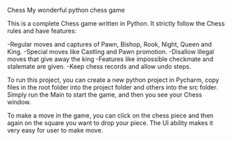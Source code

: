 Chess
My wonderful python chess game

This is a complete Chess game written in Python. It strictly follow the Chess rules and have features:

-Regular moves and captures of Pawn, Bishop, Rook, Night, Queen and King.
-Special moves like Castling and Pawn promotion.
-Disallow illegal moves that give away the king
-Features like impossible checkmate and stalemate are given.
-Keep chess records and allow undo steps.

To run this project, you can create a new python project in Pycharm, copy files in the
root folder into the project folder and others into the src folder. Simply run the Main to
start the game, and then you see your Chess window.

To make a move in the game, you can click on the chess piece and then again on the
square you want to drop your piece. The UI ability makes it very easy for user to make
move.